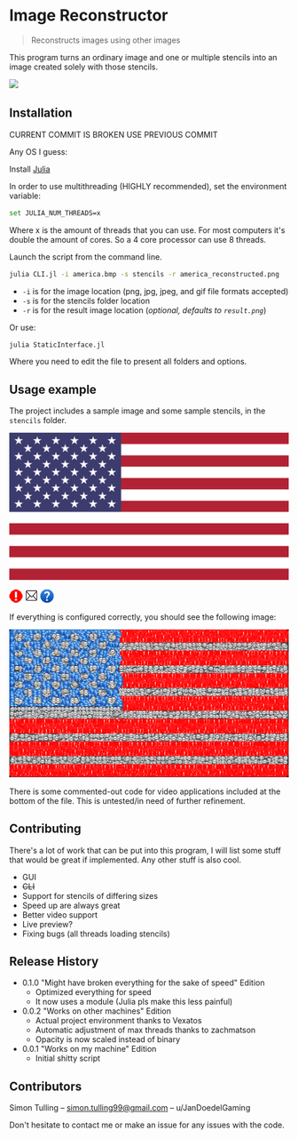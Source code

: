 # Image Reconstructor
> Reconstructs images using other images

This program turns an ordinary image and one or multiple stencils into an image created solely with those stencils.

![](header.png)

## Installation

CURRENT COMMIT IS BROKEN USE PREVIOUS COMMIT

Any OS I guess:

Install [Julia](https://julialang.org/)

In order to use multithreading (HIGHLY recommended), set the environment variable:
```sh
set JULIA_NUM_THREADS=x
```
Where x is the amount of threads that you can use. For most computers it's double the amount of cores. So a 4 core processor can use 8 threads.


Launch the script from the command line.
```sh
julia CLI.jl -i america.bmp -s stencils -r america_reconstructed.png
```
* `-i` is for the image location (png, jpg, jpeg, and gif file formats accepted)
* `-s` is for the stencils folder location
* `-r` is for the result image location (_optional, defaults to `result.png`_)

Or use:
```sh
julia StaticInterface.jl
```
Where you need to edit the file to present all folders and options.

## Usage example

The project includes a sample image and some sample stencils, in the `stencils` folder.

![](america.bmp)

![](stencils/red.bmp)
![](stencils/white.bmp)
![](stencils/blue.bmp)

If everything is configured correctly, you should see the following image:

![](result.png)

There is some commented-out code for video applications included at the bottom of the file. This is untested/in need of further refinement.

## Contributing

There's a lot of work that can be put into this program, I will list some stuff that would be great if implemented.
Any other stuff is also cool.

* GUI
* ~~CLI~~
* Support for stencils of differing sizes
* Speed up are always great
* Better video support
* Live preview?
* Fixing bugs (all threads loading stencils)

## Release History
* 0.1.0 "Might have broken everything for the sake of speed" Edition
  * Optimized everything for speed
  * It now uses a module (Julia pls make this less painful)
* 0.0.2 "Works on other machines" Edition
  * Actual project environment thanks to Vexatos
  * Automatic adjustment of max threads thanks to zachmatson
  * Opacity is now scaled instead of binary
* 0.0.1 "Works on my machine" Edition
  * Initial shitty script

## Contributors

Simon Tulling – simon.tulling99@gmail.com – u/JanDoedelGaming

Don't hesitate to contact me or make an issue for any issues with the code.
